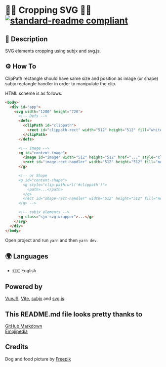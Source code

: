 # 🧑‍💻 Cropping SVG 🧑‍💻 [![standard-readme compliant](https://img.shields.io/badge/readme%20style-standard-brightgreen.svg?style=flat-square)](https://github.com/RichardLitt/standard-readme)

## 🔖 Description

SVG elements cropping using subjx and svg.js.

## ⚙️ How To

ClipPath rectangle should have same size and position as image (or shape) subjx rectangle handler in order to manipulate the clip.

HTML scheme is as follows:

```html
<body>
  <div id="app">
    <svg width="1280" height="720">
      <!-- Defs -->
      <defs>
        <clipPath id="clippath">
          <rect id="clippath-rect" width="512" height="512" fill="white" />
        </clipPath>
      </defs>

      <!-- Image -->
      <g id="content-image">
        <image id="image" width="512" height="512" href="..." style="clip-path:url('#clippath')"></image>
        <rect id="image-rect-handler" width="512" height="512" fill="none" stroke="#ed1450" stroke-width="4px" class="sjx-drag" />
      </g>

      <!-- or Shape
      <g id="content-shape">
        <g style="clip-path:url('#clippath')">
          <path>...</path>
        </g>
        <rect id="shape-rect-handler" width="512" height="512" fill="none" stroke="#ed1450" stroke-width="4px" class="sjx-drag" />
      </g> -->

      <!-- subjx elements -->
      <g class="sjx-svg-wrapper">...</g>
    </svg>
  </div>
</body>
```

Open project and run `yarn` and then `yarn dev`.

## 🌍 Languages

- 🇺🇸 English

## Powered by

[VueJS](https://vuejs.org/), [Vite](https://github.com/vitejs/vite), [subjx](https://github.com/nichollascarter/subjx) and [svg.js](https://svgjs.com/docs/2.7/).

## This README.md file looks pretty thanks to

[GitHub Markdown](https://guides.github.com/features/mastering-markdown/) \
[Emojipedia](https://emojipedia.org/)

## Credits

Dog and food picture by [Freepik](https://www.freepik.es/)